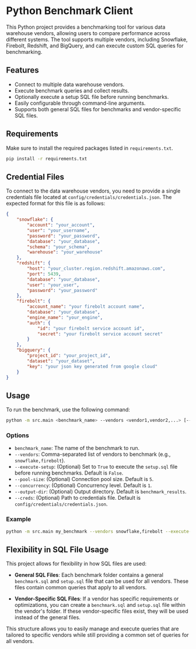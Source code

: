 # Python Benchmark Client

This Python project provides a benchmarking tool for various data warehouse vendors, allowing users to compare performance across different systems. The tool supports multiple vendors, including Snowflake, Firebolt, Redshift, and BigQuery, and can execute custom SQL queries for benchmarking.

## Features

- Connect to multiple data warehouse vendors.
- Execute benchmark queries and collect results.
- Optionally execute a setup SQL file before running benchmarks.
- Easily configurable through command-line arguments.
- Supports both general SQL files for benchmarks and vendor-specific SQL files.

## Requirements

Make sure to install the required packages listed in `requirements.txt`.

```bash
pip install -r requirements.txt
```

## Credential Files

To connect to the data warehouse vendors, you need to provide a single credentials file located at `config/credentials/credentials.json`. The expected format for this file is as follows:

```json
{
    "snowflake": {
        "account": "your_account",
        "user": "your_username",
        "password": "your_password",
        "database": "your_database",
        "schema": "your_schema",
        "warehouse": "your_warehouse"
    },
    "redshift": {
        "host": "your_cluster.region.redshift.amazonaws.com",
        "port": 5439,
        "database": "your_database",
        "user": "your_user",
        "password": "your_password"
    },
    "firebolt": {
        "account_name": "your firebolt account name",
        "database": "your_database",
        "engine_name": "your_engine",
        "auth": {
            "id": "your firebolt service account id",
            "secret": "your firebolt service account secret"
        }
    },
    "bigquery": {
        "project_id": "your_project_id",
        "dataset": "your_dataset",
        "key": "your json key generated from google cloud"
    }
}
```

## Usage

To run the benchmark, use the following command:

```bash
python -m src.main <benchmark_name> --vendors <vendor1,vendor2,...> [--execute-setup <True|False>]
```

### Options

- `benchmark_name`: The name of the benchmark to run.
- `--vendors`: Comma-separated list of vendors to benchmark (e.g., `snowflake,firebolt`).
- `--execute-setup`: (Optional) Set to `True` to execute the `setup.sql` file before running benchmarks. Default is `False`.
- `--pool-size`: (Optional) Connection pool size. Default is `5`.
- `--concurrency`: (Optional) Concurrency level. Default is `1`.
- `--output-dir`: (Optional) Output directory. Default is `benchmark_results`.
- `--creds`: (Optional) Path to credentials file. Default is `config/credentials/credentials.json`.

### Example

```bash
python -m src.main my_benchmark --vendors snowflake,firebolt --execute-setup True
```

## Flexibility in SQL File Usage

This project allows for flexibility in how SQL files are used:

- **General SQL Files**: Each benchmark folder contains a general `benchmark.sql` and `setup.sql` file that can be used for all vendors. These files contain common queries that apply to all vendors.

- **Vendor-Specific SQL Files**: If a vendor has specific requirements or optimizations, you can create a `benchmark.sql` and `setup.sql` file within the vendor's folder. If these vendor-specific files exist, they will be used instead of the general files.

This structure allows you to easily manage and execute queries that are tailored to specific vendors while still providing a common set of queries for all vendors.
